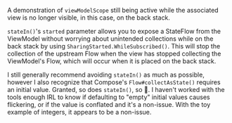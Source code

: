 A demonstration of `viewModelScope` still being active while the associated
view is no longer visible, in this case, on the back stack.

`stateIn()`'s `started` parameter allows you to expose a StateFlow from the ViewModel
without worrying about unintended collections while on the back stack by using
`SharingStarted.WhileSubscribed()`. This will stop the collection of the upstream
Flow when the view has stopped collecting the ViewModel's Flow, which will occur when
it is placed on the back stack.

I still generally recommend avoiding `stateIn()` as much as possible, however I also
recognize that Compose's `Flow#collectAsState()` requires an initial value. Granted,
so does `stateIn()`, so 🤷. I haven't worked with the tools enough IRL to know if 
defaulting to "empty" initial values causes flickering, or if the value is conflated
and it's a non-issue. With the toy example of integers, it appears to be a 
non-issue.
